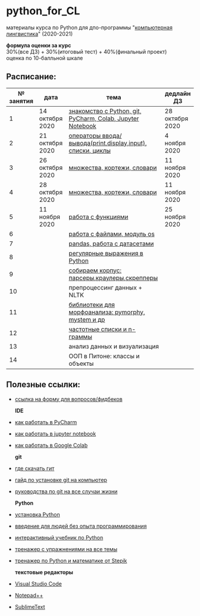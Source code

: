 # python_for_CL
материалы курса по Python для дпо-программы "[компьютерная лингвистика](https://addenda.hse.ru/computational-linguistics)" (2020-2021)

**формула оценки за курс**<br>
30%(все ДЗ) + 30%(итоговый тест) + 40%(финальный проект)<br>
оценка по 10-балльной шкале
  
## Расписание: 

|№ занятия|дата|тема|дедлайн ДЗ|
|-|-|-|-|
|1|14 октября 2020|[знакомство с Python, git, PyCharm, Colab, Jupyter Notebook](https://github.com/nstsj/python_for_CL/tree/master/class1)|28 октября 2020|
|2|21 октября 2020|[операторы ввода/вывода(print,display,input), списки, циклы](https://github.com/nstsj/python_for_CL/tree/master/io%2C%20lists%2C%20cycles)|4 ноября 2020|
|3|26 октября 2020|[множества, кортежи, словари](https://github.com/nstsj/python_for_CL/tree/master/sets%2C%20tuples%2C%20dicts)|11 ноября 2020|
|4|28 октября 2020|[множества, кортежи, словари](https://github.com/nstsj/python_for_CL/tree/master/sets%2C%20tuples%2C%20dicts)|11 ноября 2020|
|5|11 ноября 2020|[работа с функциями](https://github.com/nstsj/python_for_CL/tree/master/functions)|25 ноября 2020|
|6||[работа с файлами, модуль os](https://github.com/nstsj/python_for_CL/tree/master/files%20and%20system)||
|7||[pandas, работа с датасетами](https://github.com/nstsj/python_for_CL/tree/master/pandas)||
|8||[регулярные выражения в Python](https://github.com/nstsj/python_for_CL/tree/master/regexes)||
|9||[собираем корпус: парсеры,краулеры,скрепперы](https://github.com/nstsj/python_for_CL/tree/master/data_parsers)||
|10||препроцессинг данных + NLTK|||
|11||[библиотеки для морфоанализа: pymorphy, mystem и др](https://github.com/nstsj/python_for_CL/tree/master/morpho-analysis)||
|12||[частотные списки и n-граммы](https://github.com/nstsj/python_for_CL/tree/master/ngrams)||
|13||анализ данных и визуализация|||
|14||ООП в Питоне: классы и объекты|||


## Полезные ссылки:

* [ссылка на форму для вопросов/фидбеков](https://forms.gle/3aycLhcVfpPmZCA77)<br>

  **IDE**
* [как работать в PyCharm](https://py-charm.blogspot.com/2017/09/blog-post.html)
* [как работать в jupyter notebook](https://devpractice.ru/python-lesson-6-work-in-jupyter-notebook/)
* [как работать в Google Colab](https://towardsdatascience.com/getting-started-with-google-colab-f2fff97f594c) <br>

  **git**
* [где скачать гит](https://git-scm.com/downloads)
* [гайд по установке git на компьютер](https://githowto.com/ru)
* [руководства по git на все случаи жизни](https://guides.github.com/) <br>

  **Python**
* [установка Python](https://www.python.org/downloads/)
* [введение для людей без опыта программирования](https://wiki.python.org/moin/BeginnersGuide/NonProgrammers)
* [интерактивный учебник по Python](https://snakify.org/ru)
* [тренажер с упражнениями на все темы](https://www.w3resource.com/python-exercises/python-basic-exercises.php) 
* [тренажер по Python и математике от Stepik](https://stepik.org/course/3356/promo#toc) <br>

  **текстовые редакторы**
* [Visual Studio Code](https://code.visualstudio.com/)
* [Notepad++](https://notepad-plus-plus.org/downloads/v7.7.1/)
* [SublimeText](https://www.sublimetext.com/3) <br>

